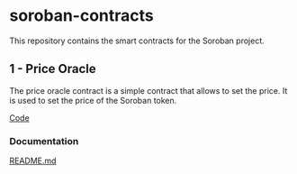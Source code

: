 # soroban-contracts

This repository contains the smart contracts for the Soroban project.

## 1 - Price Oracle

The price oracle contract is a simple contract that allows to set the price. It is used to set the price of the Soroban token.

[Code](/manage_prices)

### Documentation

[README.md](/manage_prices/README.md)
